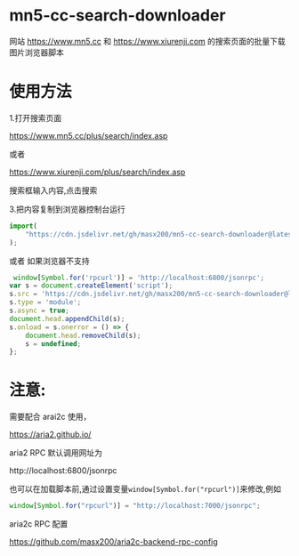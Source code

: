 # mn5-cc-search-downloader

网站 https://www.mn5.cc 和 https://www.xiurenji.com 的搜索页面的批量下载图片浏览器脚本

# 使用方法

1.打开搜索页面

https://www.mn5.cc/plus/search/index.asp

或者

https://www.xiurenji.com/plus/search/index.asp

搜索框输入内容,点击搜索

3.把内容复制到浏览器控制台运行

```js
import(
    "https://cdn.jsdelivr.net/gh/masx200/mn5-cc-search-downloader@latest/src/index.js"
);
```
或者 如果浏览器不支持

```js
 window[Symbol.for('rpcurl')] = 'http://localhost:6800/jsonrpc';
var s = document.createElement('script');
s.src = 'https://cdn.jsdelivr.net/gh/masx200/mn5-cc-search-downloader@latest/src/index.js';
s.type = 'module';
s.async = true;
document.head.appendChild(s);
s.onload = s.onerror = () => {
    document.head.removeChild(s);
    s = undefined;
};
```
# 注意:

需要配合 arai2c 使用，

https://aria2.github.io/

aria2 RPC 默认调用网址为

http://localhost:6800/jsonrpc

也可以在加载脚本前,通过设置变量`window[Symbol.for("rpcurl")]`来修改,例如

```js
window[Symbol.for("rpcurl")] = "http://localhost:7000/jsonrpc";
```

aria2c RPC 配置

https://github.com/masx200/aria2c-backend-rpc-config
